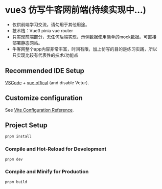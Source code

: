 # vue3 仿写牛客网前端(持续实现中...)

- 仅供前端学习交流，请勿用于其他用途。
- 技术栈：Vue3 pinia vue router
- 只实现前端部分，无任何后端实现，示例数据使用简单的mock数据。可直接部署静态网站。
- 牛客网整个app内容非常丰富，时间有限，加上仿写的目的是练习实践，所以只实现比较有代表性的技术/功能点

## Recommended IDE Setup

[VSCode](https://code.visualstudio.com/) + [vue offical](https://marketplace.visualstudio.com/items?itemName=Vue.volar) (and disable Vetur).

## Customize configuration

See [Vite Configuration Reference](https://vite.dev/config/).

## Project Setup

```sh
pnpm install
```

### Compile and Hot-Reload for Development

```sh
pnpm dev
```

### Compile and Minify for Production

```sh
pnpm build
```
